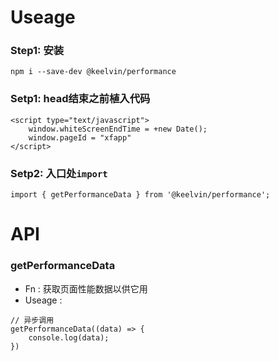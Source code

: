 # Useage
### Step1: 安装
```
npm i --save-dev @keelvin/performance
```


### Setp1: head结束之前植入代码
```
<script type="text/javascript">
    window.whiteScreenEndTime = +new Date();
    window.pageId = "xfapp"
</script>

```


### Setp2: 入口处```import```
 

```
import { getPerformanceData } from '@keelvin/performance';
```



# API
### getPerformanceData

- Fn : 获取页面性能数据以供它用
- Useage : 

```
// 异步调用
getPerformanceData((data) => {
    console.log(data);
})

```

